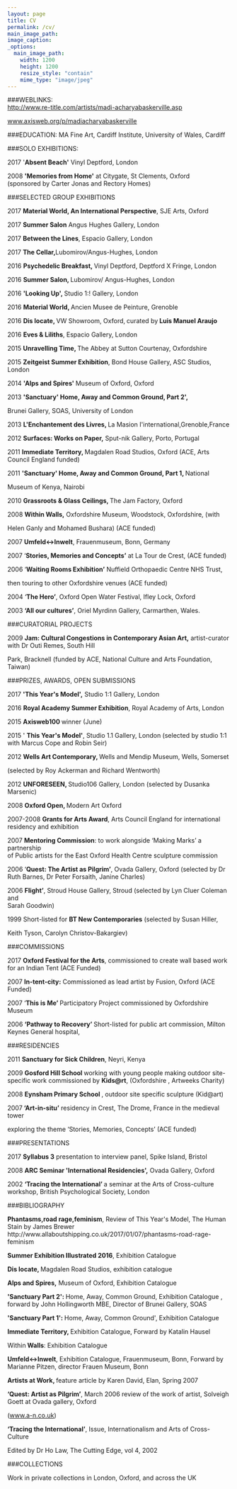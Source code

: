 ```yaml
---
layout: page
title: CV
permalink: /cv/
main_image_path:
image_caption:
_options:
  main_image_path:
    width: 1200
    height: 1200
    resize_style: "contain"
    mime_type: "image/jpeg"
---
```


###WEBLINKS:  
http://www.re-title.com/artists/madi-acharyabaskerville.asp

<a href="http://www.axisweb.org/p/madiacharyabaskerville">www.axisweb.org/p/madiacharyabaskerville</a>

###EDUCATION:
MA Fine Art, Cardiff Institute, University of Wales, Cardiff</p>

###SOLO EXHIBITIONS:

<p>2017   '<strong>Absent Beach'</strong> Vinyl Deptford, London</p>

<p>2008   <b>'Memories from Home'</b> at Citygate, St Clements, Oxford <br />
(sponsored by Carter Jonas and Rectory Homes)</p>

###SELECTED GROUP EXHIBITIONS  
<p>2017  <strong>Material World, An International Perspective</strong>, SJE Arts, Oxford</p>
<p>2017   <strong>Summer Salon</strong> Angus Hughes Gallery, London</p>
<p>2017  <strong> Between the Lines</strong>, Espacio Gallery, London</p>
<p>2017   <strong>The Cellar,</strong>Lubomirov/Angus-Hughes, London</p>
<p>2016   <strong>Psychedelic Breakfast, </strong>Vinyl Deptford,  Deptford X Fringe, London   </p>
<p>2016   <strong>Summer Salon, </strong>Lubomirov/ Angus-Hughes, London  </p>
<p>2016  <strong> 'Looking Up', </strong>Studio 1:! Gallery, London </p>
<p>2016   <strong>Material World, </strong>Ancien Musee de Peinture, Grenoble</p>
<p>2016  <strong> Dis locate, </strong>VW Showroom, Oxford,<strong> </strong>curated by<strong> Luis Manuel Araujo</strong></p>
<p>2016   <strong>Eves &amp; Liliths</strong>, Espacio Gallery, London</p>
<p>2015   <strong>Unravelling Time, </strong>The Abbey at Sutton Courtenay, Oxfordshire</p>

<p>2015   <strong>Zeitgeist Summer Exhibition</strong>, Bond House Gallery, ASC Studios, London</p>
<p>2014  <b>'Alps and Spires' </b> Museum of Oxford, Oxford</p>
<p>2013    <b>'Sanctuary' Home, Away and Common Ground, Part 2', </b></p>
<p><b>             </b>Brunei Gallery, SOAS, University of London</p>
<p>2013    <b>L'Enchantement des Livres, </b>La Masion I'international,Grenoble,France</p>
<p>2012    <b>Surfaces: Works on Paper,</b> Sput-nik Gallery, Porto, Portugal</p>
<p>2011     <b>Immediate Territory, </b>Magdalen Road Studios, Oxford (ACE, Arts Council England funded)</p>
<p>2011    <b>'Sanctuary' Home, Away and Common Ground, Part 1, </b>National </p>
<p>       Museum of Kenya, Nairobi</p>
<p>2010    <b>Grassroots &amp; Glass Ceilings, </b>The Jam Factory, Oxford</p>
<p>2008    <b>Within Walls,</b> Oxfordshire Museum, Woodstock, Oxfordshire, (with </p>
<p>       Helen Ganly and Mohamed Bushara)  (ACE funded)</p>
<p>2007     <b>Umfeld&lt;-&gt;Inwelt</b>, Frauenmuseum, Bonn, Germany</p>
<p>2007    &lsquo;<b>Stories, Memories and Concepts&rsquo;</b> at La Tour de Crest, (ACE funded)</p>
<p>2006   &lsquo;<b>Waiting Rooms Exhibition&rsquo;</b>  Nuffield Orthopaedic Centre NHS Trust, </p>
<p>       then touring to other Oxfordshire venues (ACE funded) </p>
<p>2004    &lsquo;<b>The Hero&rsquo;</b>, Oxford Open Water Festival, Ifley Lock, Oxford</p>
<p style="text-align:justify;text-justify:inter-ideograph">2003    <b>&lsquo;All our cultures&rsquo;</b>, Oriel Myrdinn Gallery, Carmarthen, Wales. </p>

###CURATORIAL PROJECTS  

<p>2009     <b>Jam: Cultural Congestions in Contemporary Asian Art,</b>  artist-curator  with Dr Outi Remes, South Hill </p>
<p>       Park, Bracknell (funded by ACE, National Culture  and Arts Foundation, Taiwan)</p>

###PRIZES, AWARDS, OPEN SUBMISSIONS  

<p>2017 <strong>'This Year's Model',</strong> Studio 1:1 Gallery, London</p>
<p>2016  <strong>Royal Academy Summer Exhibition</strong>, Royal Academy of Arts, London</p>
<p>2015  <strong>Axisweb100 </strong>winner (June)</p>
<p>2015 ' <strong>This Year's Model'</strong>, Studio 1.1 Gallery, London (selected by studio 1:1 with Marcus Cope and Robin Seir)</p>
<p>2012  <b>Wells Art Contemporary, </b>Wells and Mendip Museum, Wells, Somerset</p>
<p>      (selected by Roy Ackerman and Richard Wentworth)</p>
<p>2012   <b>UNFORESEEN, </b>Studio106 Gallery, London (selected by Dusanka Marsenic)</p>
<p>2008    <b>Oxford Open, </b>Modern Art Oxford</p>
<p>2007-2008  <b>Grants for Arts Award</b>,  Arts Council England for international <br />
              residency and exhibition</p>
<p>2007   <b>Mentoring Commission</b>: to work alongside &lsquo;Making Marks&rsquo; a partnership <br />
            of Public artists for the East Oxford Health Centre sculpture commission </p>
<p>2006  &lsquo;<b>Quest: The Artist as Pilgrim&rsquo;</b>, Ovada Gallery, Oxford (selected by Dr <br />
             Ruth Barnes, Dr Peter Forsaith, Janine Charles) </p>
<p>2006   <b>Flight&rsquo;</b>, Stroud House Gallery, Stroud (selected by Lyn Cluer Coleman and <br />
            Sarah Goodwin)</p>
<p>1999   Short-listed for <b>BT New Contemporaries</b>  (selected by Susan Hiller,     </p>
<p>             Keith Tyson, Carolyn Christov-Bakargiev)</p>

###COMMISSIONS  

<p>2017  <strong>Oxford Festival for the Arts</strong>, commissioned to create wall based work for an Indian Tent (ACE Funded)</p>
<p><b></b></p>
<p>2007 <b>In-tent-city:</b> Commissioned as lead artist by Fusion, Oxford (ACE Funded)</p>
<p>2007  &lsquo;<b>This is Me&rsquo; </b>Participatory Project commissioned by Oxfordshire Museum </p>
<p>2006  <b>&lsquo;Pathway to Recovery&rsquo; </b>Short-listed for public art commission, Milton    Keynes General hospital,</p>

###RESIDENCIES  

<p>2011    <b>Sanctuary for Sick Children</b>, Neyri, Kenya</p>
<p>2009    <b>Gosford Hill School </b>working with young people  making outdoor site-specific work commissioned by <b>Kids@rt</b>, (Oxfordshire , Artweeks  Charity) </p>
<p>2008     <b>Eynsham Primary School </b>, outdoor site specific sculpture (Kid@art)  </p>
<p>2007<b>  &lsquo;Art-in-situ&rsquo;</b> residency in Crest, The Drome, France in the  medieval tower </p>
<p>               exploring the theme &lsquo;Stories, Memories, Concepts&rsquo; (ACE  funded)</p>

###PRESENTATIONS  

<p>2017   <strong>Syllabus 3</strong> presentation to interview panel, Spike Island, Bristol</p>
<p></p>
<p>2008 <b>ARC Seminar 'International Residencies',</b> Ovada Gallery, Oxford</p>
<p>2002 <b>&lsquo;Tracing the International&rsquo; </b>a seminar at the Arts of Cross-culture workshop, British Psychological Society, London</p>

###BIBLIOGRAPHY  

<p><strong>Phantasms,road rage,feminism</strong>, Review of This Year's Model, The Human Stain by James Brewer http://www.allaboutshipping.co.uk/2017/01/07/phantasms-road-rage-feminism </p>
<p><strong>Summer Exhibition Illustrated 2016</strong>, Exhibition Catalogue</p>

<p><b>Dis locate, </b>Magdalen Road Studios, exhibition catalogue</p>
<p><b>Alps and Spires,</b> Museum of Oxford, Exhibition Catalogue</p>
<p><b>'Sanctuary Part 2': </b>Home, Away, Common Ground, Exhibition Catalogue , forward by John Hollingworth MBE, Director of Brunei Gallery, SOAS</p>
<p><b>'Sanctuary Part 1': </b>Home, Away, Common Ground', Exhibition Catalogue</p>
<p><b>Immediate Territory, </b>Exhibition Catalogue, Forward by Katalin Hausel</p>
<p>Within<b> Walls</b>: Exhibition Catalogue</p>
<p><b>Umfeld&lt;-&gt;Inwelt</b>, Exhibition Catalogue, Frauenmuseum, Bonn, Forward by Marianne Pitzen, director Frauen Museum, Bonn</p>
<p><b>Artists at Work, </b>feature article by Karen David, Elan, Spring 2007</p>
<p><b>&lsquo;Quest: Artist as Pilgrim&rsquo;</b>, March 2006 review of the work of artist, Solveigh Goett at Ovada gallery, Oxford </p>
<p>(<a href="http://www.a-n.co.uk/">www.a-n.co.uk</a>)</p>
<p><b>&lsquo;Tracing the International&rsquo;</b>, Issue, Internationalism and Arts of Cross-Culture</p>
<p>Edited by Dr Ho Law, The Cutting Edge, vol 4, 2002</p>

###COLLECTIONS  

<p>Work in private collections in London, Oxford, and across the UK </p>
